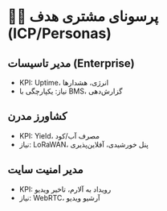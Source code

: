# 🧑‍💼 پرسونای مشتری هدف (ICP/Personas)

## مدیر تاسیسات (Enterprise)
- KPI: Uptime، انرژی، هشدارها
- نیاز: یکپارچگی با BMS، گزارش‌دهی

## کشاورز مدرن
- KPI: Yield، مصرف آب/کود
- نیاز: LoRaWAN، پنل خورشیدی، آفلاین‌پذیری

## مدیر امنیت سایت
- KPI: رویداد به آلارم، تاخیر ویدیو
- نیاز: WebRTC، آرشیو ویدیو
